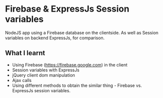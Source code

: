 # Firebase & ExpressJs Session variables
NodeJS app using a Firebase database on the clientside. As well as Session variables on backend ExpressJs, for comparison.

## What I learnt
* Using Firebase (https://firebase.google.com) in the client  
* Session variables with ExpressJs  
* jQuery client dom manipulation  
* Ajax calls  
* Using different methods to obtain the similar thing - Firebase vs. ExpressJs session variables.  